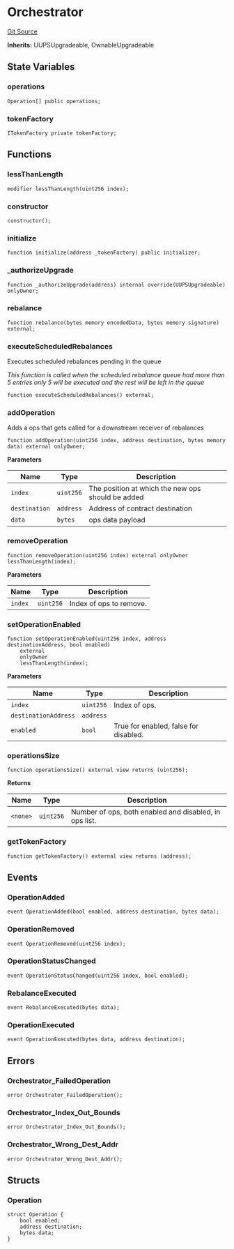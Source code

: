 # Orchestrator
[Git Source](https://github.com/RiskProtocol/core-protocol/blob/d528418042db61177ce53f6ee7a0a539f1f5bd77/contracts/orchestrator/Orchestrator.sol)

**Inherits:**
UUPSUpgradeable, OwnableUpgradeable


## State Variables
### operations

```solidity
Operation[] public operations;
```


### tokenFactory

```solidity
ITokenFactory private tokenFactory;
```


## Functions
### lessThanLength


```solidity
modifier lessThanLength(uint256 index);
```

### constructor


```solidity
constructor();
```

### initialize


```solidity
function initialize(address _tokenFactory) public initializer;
```

### _authorizeUpgrade


```solidity
function _authorizeUpgrade(address) internal override(UUPSUpgradeable) onlyOwner;
```

### rebalance


```solidity
function rebalance(bytes memory encodedData, bytes memory signature) external;
```

### executeScheduledRebalances

Executes scheduled rebalances pending in the queue

*This function is called when the scheduled rebalance queue had more than 5 entries
only 5 will be executed and the rest will be left in the queue*


```solidity
function executeScheduledRebalances() external;
```

### addOperation

Adds a ops that gets called for a downstream receiver of rebalances


```solidity
function addOperation(uint256 index, address destination, bytes memory data) external onlyOwner;
```
**Parameters**

|Name|Type|Description|
|----|----|-----------|
|`index`|`uint256`|The position at which the new ops should be added|
|`destination`|`address`|Address of contract destination|
|`data`|`bytes`|ops data payload|


### removeOperation


```solidity
function removeOperation(uint256 index) external onlyOwner lessThanLength(index);
```
**Parameters**

|Name|Type|Description|
|----|----|-----------|
|`index`|`uint256`|Index of ops to remove.|


### setOperationEnabled


```solidity
function setOperationEnabled(uint256 index, address destinationAddress, bool enabled)
    external
    onlyOwner
    lessThanLength(index);
```
**Parameters**

|Name|Type|Description|
|----|----|-----------|
|`index`|`uint256`|Index of ops.|
|`destinationAddress`|`address`||
|`enabled`|`bool`|True for enabled, false for disabled.|


### operationsSize


```solidity
function operationsSize() external view returns (uint256);
```
**Returns**

|Name|Type|Description|
|----|----|-----------|
|`<none>`|`uint256`|Number of ops, both enabled and disabled, in ops list.|


### getTokenFactory


```solidity
function getTokenFactory() external view returns (address);
```

## Events
### OperationAdded

```solidity
event OperationAdded(bool enabled, address destination, bytes data);
```

### OperationRemoved

```solidity
event OperationRemoved(uint256 index);
```

### OperationStatusChanged

```solidity
event OperationStatusChanged(uint256 index, bool enabled);
```

### RebalanceExecuted

```solidity
event RebalanceExecuted(bytes data);
```

### OperationExecuted

```solidity
event OperationExecuted(bytes data, address destination);
```

## Errors
### Orchestrator_FailedOperation

```solidity
error Orchestrator_FailedOperation();
```

### Orchestrator_Index_Out_Bounds

```solidity
error Orchestrator_Index_Out_Bounds();
```

### Orchestrator_Wrong_Dest_Addr

```solidity
error Orchestrator_Wrong_Dest_Addr();
```

## Structs
### Operation

```solidity
struct Operation {
    bool enabled;
    address destination;
    bytes data;
}
```

